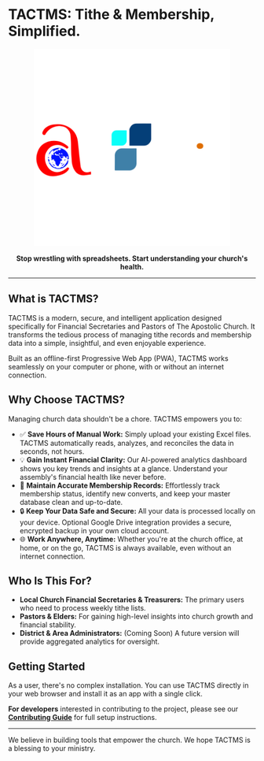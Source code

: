 # TACTMS: Tithe & Membership, Simplified.

<p align="center">
  <img src="/img/DarkLogoExpanded.svg" alt="TACTMS Logo" width="400"/>
</p>

<p align="center">
  <strong>Stop wrestling with spreadsheets. Start understanding your church's health.</strong>
</p>

---

## What is TACTMS?

TACTMS is a modern, secure, and intelligent application designed specifically for Financial Secretaries and Pastors of The Apostolic Church. It transforms the tedious process of managing tithe records and membership data into a simple, insightful, and even enjoyable experience.

Built as an offline-first Progressive Web App (PWA), TACTMS works seamlessly on your computer or phone, with or without an internet connection.

## Why Choose TACTMS?

Managing church data shouldn't be a chore. TACTMS empowers you to:

- ✅ **Save Hours of Manual Work:** Simply upload your existing Excel files. TACTMS automatically reads, analyzes, and reconciles the data in seconds, not hours.
- 💡 **Gain Instant Financial Clarity:** Our AI-powered analytics dashboard shows you key trends and insights at a glance. Understand your assembly's financial health like never before.
- 👥 **Maintain Accurate Membership Records:** Effortlessly track membership status, identify new converts, and keep your master database clean and up-to-date.
- 🔒 **Keep Your Data Safe and Secure:** All your data is processed locally on your device. Optional Google Drive integration provides a secure, encrypted backup in your own cloud account.
- 🌐 **Work Anywhere, Anytime:** Whether you're at the church office, at home, or on the go, TACTMS is always available, even without an internet connection.

## Who Is This For?

- **Local Church Financial Secretaries & Treasurers:** The primary users who need to process weekly tithe lists.
- **Pastors & Elders:** For gaining high-level insights into church growth and financial stability.
- **District & Area Administrators:** (Coming Soon) A future version will provide aggregated analytics for oversight.

## Getting Started

As a user, there's no complex installation. You can use TACTMS directly in your web browser and install it as an app with a single click.

**For developers** interested in contributing to the project, please see our [**Contributing Guide**](CONTRIBUTING.md) for full setup instructions.

---

We believe in building tools that empower the church. We hope TACTMS is a blessing to your ministry.
